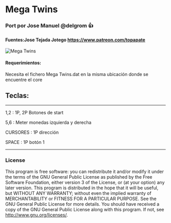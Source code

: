 # Mega Twins

### Port por Jose Manuel @delgrom :+1: 
#### Fuentes:Jose Tejada Jotego https://www.patreon.com/topapate

![Mega Twins](https://user-images.githubusercontent.com/31018768/93027014-8635cc80-f60a-11ea-9f60-22f1eded6c94.png)

#### Requerimientos:

Necesita el fichero Mega Twins.dat en la misma ubicación donde se encuentre el core

## Teclas:
--------------------------------------------------
1,2 :   1P, 2P Botones de start

5,6 :   Meter monedas izquierda y derecha

CURSORES : 1P dirección

SPACE    : 1P botón 1

---------------------------------------------------
### License


This program is free software: you can redistribute it and/or modify it under the terms of the GNU General Public License as published by the Free Software Foundation, either version 3 of the License, or (at your option) any later version.
This program is distributed in the hope that it will be useful, but WITHOUT ANY WARRANTY; without even the implied warranty of MERCHANTABILITY or FITNESS FOR A PARTICULAR PURPOSE. See the GNU General Public License for more details.
You should have received a copy of the GNU General Public License along with this program. If not, see http://www.gnu.org/licenses/.

